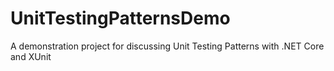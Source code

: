# UnitTestingPatternsDemo
A demonstration project for discussing Unit Testing Patterns with .NET Core and XUnit
